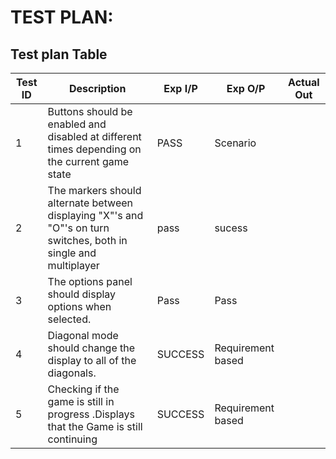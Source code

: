 # TEST PLAN:

##  Test plan Table
| **Test ID** | **Description**                                              | **Exp I/P** | **Exp O/P** | **Actual Out** |   
|-------------|--------------------------------------------------------------|------------|-------------|----------------|
|1|Buttons should be enabled and disabled at different times depending on the current game state| PASS | Scenario|
|2|The markers should alternate between displaying "X"'s and "O"'s on turn switches, both in  single and  multiplayer                                                                      |pass  | sucess  |
|3|The options panel should display options when selected.                                       | Pass | Pass |
| 4| Diagonal mode should change the display to all of the diagonals.                | SUCCESS | Requirement based |
| 5|  Checking if the game is still in progress .Displays that the Game is still continuing | SUCCESS | Requirement based |



